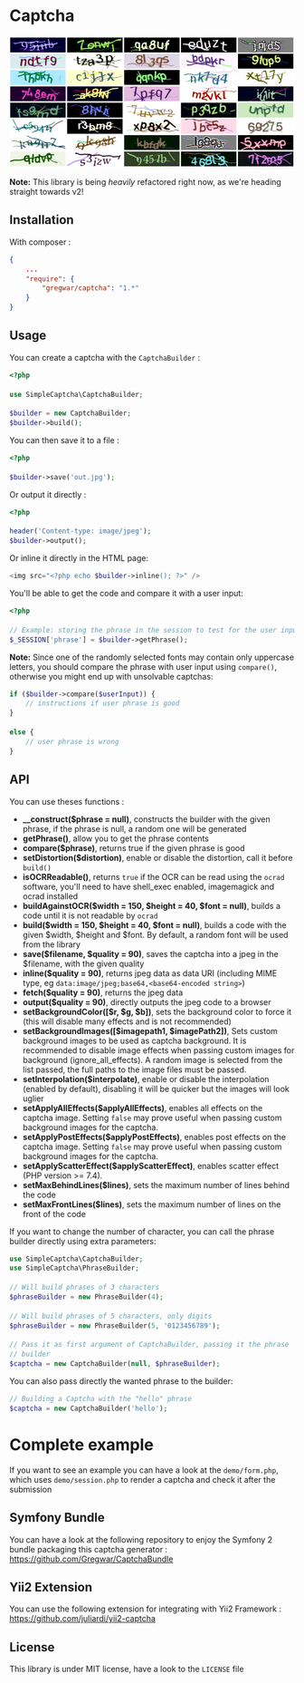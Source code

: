 # Captcha

![Captcha examples](captchas.png)

**Note:** This library is being *heavily* refactored right now, as we're heading straight towards v2!


## Installation

With composer :

``` json
{
    ...
    "require": {
        "gregwar/captcha": "1.*"
    }
}
```

## Usage

You can create a captcha with the `CaptchaBuilder` :

```php
<?php

use SimpleCaptcha\CaptchaBuilder;

$builder = new CaptchaBuilder;
$builder->build();
```

You can then save it to a file :

```php
<?php

$builder->save('out.jpg');
```

Or output it directly :

```php
<?php

header('Content-type: image/jpeg');
$builder->output();
```

Or inline it directly in the HTML page:

```php
<img src="<?php echo $builder->inline(); ?>" />
```

You'll be able to get the code and compare it with a user input:

```php
<?php

// Example: storing the phrase in the session to test for the user input later
$_SESSION['phrase'] = $builder->getPhrase();
```

**Note:** Since one of the randomly selected fonts may contain only uppercase letters, you should compare the phrase with user input using `compare()`, otherwise you might end up with unsolvable captchas:

```php
if ($builder->compare($userInput)) {
    // instructions if user phrase is good
}

else {
    // user phrase is wrong
}
```

## API

You can use theses functions :

* **__construct($phrase = null)**, constructs the builder with the given phrase, if the phrase is null, a random one will be generated
* **getPhrase()**, allow you to get the phrase contents
* **compare($phrase)**, returns true if the given phrase is good
* **setDistortion($distortion)**, enable or disable the distortion, call it before `build()`
* **isOCRReadable()**, returns `true` if the OCR can be read using the `ocrad` software, you'll need to have shell_exec enabled, imagemagick and ocrad installed
* **buildAgainstOCR($width = 150, $height = 40, $font = null)**, builds a code until it is not readable by `ocrad`
* **build($width = 150, $height = 40, $font = null)**, builds a code with the given $width, $height and $font. By default, a random font will be used from the library
* **save($filename, $quality = 90)**, saves the captcha into a jpeg in the $filename, with the given quality
* **inline($quality = 90)**, returns jpeg data as data URI (including MIME type, eg `data:image/jpeg;base64,<base64-encoded string>`)
* **fetch($quality = 90)**, returns the jpeg data
* **output($quality = 90)**, directly outputs the jpeg code to a browser
* **setBackgroundColor([$r, $g, $b])**, sets the background color to force it (this will disable many effects and is not recommended)
* **setBackgroundImages([$imagepath1, $imagePath2])**, Sets custom background images to be used as captcha background. It is recommended to disable image effects when passing custom images for background (ignore_all_effects). A random image is selected from the list passed, the full paths to the image files must be passed.
* **setInterpolation($interpolate)**, enable or disable the interpolation (enabled by default), disabling it will be quicker but the images will look uglier
* **setApplyAllEffects($applyAllEffects)**, enables all effects on the captcha image. Setting `false` may prove useful when passing custom background images for the captcha.
* **setApplyPostEffects($applyPostEffects)**, enables post effects on the captcha image. Setting `false` may prove useful when passing custom background images for the captcha.
* **setApplyScatterEffect($applyScatterEffect)**, enables scatter effect (PHP version >= 7.4).
* **setMaxBehindLines($lines)**, sets the maximum number of lines behind the code
* **setMaxFrontLines($lines)**, sets the maximum number of lines on the front of the code

If you want to change the number of character, you can call the phrase builder directly using
extra parameters:

```php
use SimpleCaptcha\CaptchaBuilder;
use SimpleCaptcha\PhraseBuilder;

// Will build phrases of 3 characters
$phraseBuilder = new PhraseBuilder(4);

// Will build phrases of 5 characters, only digits
$phraseBuilder = new PhraseBuilder(5, '0123456789');

// Pass it as first argument of CaptchaBuilder, passing it the phrase
// builder
$captcha = new CaptchaBuilder(null, $phraseBuilder);
```

You can also pass directly the wanted phrase to the builder:

```php
// Building a Captcha with the "hello" phrase
$captcha = new CaptchaBuilder('hello');
```

# Complete example

If you want to see an example you can have a look at the ``demo/form.php``, which uses ``demo/session.php`` to
render a captcha and check it after the submission

## Symfony Bundle

You can have a look at the following repository to enjoy the Symfony 2 bundle packaging this captcha generator :
https://github.com/Gregwar/CaptchaBundle

## Yii2 Extension

You can use the following extension for integrating with Yii2 Framework :
https://github.com/juliardi/yii2-captcha

## License

This library is under MIT license, have a look to the `LICENSE` file

